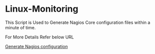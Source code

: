 # Linux-Monitoring
This Script is Used to Generate Nagios Core configuration files within a minute of time. 

For More Details Refer below URL
 
[Generate Nagios configuration](https://arkit.co.in/generate-nagios-configuration-using-shell-script/)
